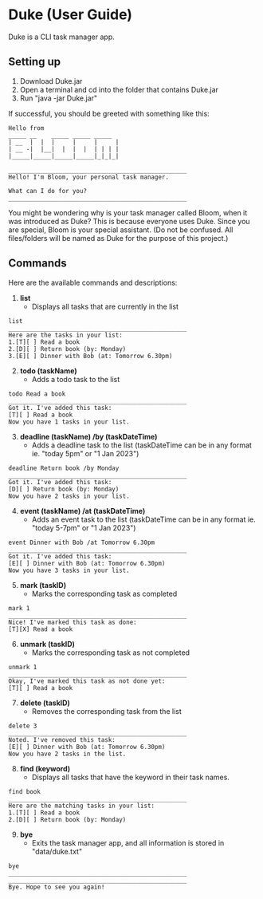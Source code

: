 # Duke (User Guide)

Duke is a CLI task manager app.

## Setting up

1. Download Duke.jar
2. Open a terminal and cd into the folder that contains Duke.jar
3. Run "java -jar Duke.jar"

If successful, you should be greeted with something like this:

   ```
   Hello from
 _____ __    _____ _____ _____
| __  |  |  |     |     |     |
| __ -|  |__|  |  |  |  | | | |
|_____|_____|_____|_____|_|_|_|

__________________________________________________
Hello! I'm Bloom, your personal task manager.

What can I do for you?
__________________________________________________
   ```
   
You might be wondering why is your task manager called Bloom, when it was introduced as Duke?
This is because everyone uses Duke. Since you are special, Bloom is your special assistant.
(Do not be confused. All files/folders will be named as Duke for the purpose of this project.)

## Commands

Here are the available commands and descriptions:

1. **list**
   - Displays all tasks that are currently in the list
```
list
__________________________________________________
Here are the tasks in your list:
1.[T][ ] Read a book
2.[D][ ] Return book (by: Monday)
3.[E][ ] Dinner with Bob (at: Tomorrow 6.30pm)
```

2. **todo (taskName)**
   - Adds a todo task to the list
```
todo Read a book
__________________________________________________
Got it. I've added this task:
[T][ ] Read a book
Now you have 1 tasks in your list.
```

3. **deadline (taskName) /by (taskDateTime)**
   - Adds a deadline task to the list (taskDateTime can be in any format ie. "today 5pm" or "1 Jan 2023")
```
deadline Return book /by Monday
__________________________________________________
Got it. I've added this task:
[D][ ] Return book (by: Monday)
Now you have 2 tasks in your list.
```

4. **event (taskName) /at (taskDateTime)**
   - Adds an event task to the list (taskDateTime can be in any format ie. "today 5-7pm" or "1 Jan 2023")
```
event Dinner with Bob /at Tomorrow 6.30pm
__________________________________________________
Got it. I've added this task:
[E][ ] Dinner with Bob (at: Tomorrow 6.30pm)
Now you have 3 tasks in your list.
```

5. **mark (taskID)**
   - Marks the corresponding task as completed
```
mark 1
__________________________________________________
Nice! I've marked this task as done:
[T][X] Read a book
```

6. **unmark (taskID)**
   - Marks the corresponding task as not completed
```
unmark 1
__________________________________________________
Okay, I've marked this task as not done yet:
[T][ ] Read a book
```

7. **delete (taskID)**
   - Removes the corresponding task from the list
```
delete 3
__________________________________________________
Noted. I've removed this task:
[E][ ] Dinner with Bob (at: Tomorrow 6.30pm)
Now you have 2 tasks in the list.
```

8. **find (keyword)**
   - Displays all tasks that have the keyword in their task names.
```
find book
__________________________________________________
Here are the matching tasks in your list:
1.[T][ ] Read a book
2.[D][ ] Return book (by: Monday)
```

9. **bye**
   - Exits the task manager app, and all information is stored in "data/duke.txt"
```
bye
__________________________________________________
__________________________________________________
Bye. Hope to see you again!
```
